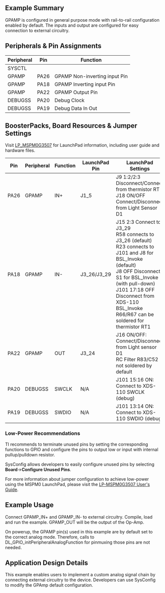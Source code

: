 ## Example Summary

GPAMP is configured in general purpose mode with rail-to-rail configuration
enabled by default.
The inputs and output are configured for easy connection to external circuitry.

## Peripherals & Pin Assignments

| Peripheral | Pin | Function |
| --- | --- | --- |
| SYSCTL |  |  |
| GPAMP | PA26 | GPAMP Non-inverting input Pin |
| GPAMP | PA18 | GPAMP Inverting input Pin |
| GPAMP | PA22 | GPAMP Output Pin |
| DEBUGSS | PA20 | Debug Clock |
| DEBUGSS | PA19 | Debug Data In Out |

## BoosterPacks, Board Resources & Jumper Settings

Visit [LP_MSPM0G3507](https://www.ti.com/tool/LP-MSPM0G3507) for LaunchPad information, including user guide and hardware files.

| Pin | Peripheral | Function | LaunchPad Pin | LaunchPad Settings |
| --- | --- | --- | --- | --- |
| PA26 | GPAMP | IN+ | J1_5 | J9 1:2/2:3 Disconnect/Connect from thermistor RT1<br>J18 ON/OFF  Connect/Disconnect from Light Sensor D1 |
| PA18 | GPAMP | IN- | J3_26/J3_29 | J15 2:3 Connect to J3_29<br>R58 connects to J3_26 (default)<br>R23 connects to J101 and J8 for BSL_Invoke (default)<br>J8 OFF Disconnect S1 for BSL_Invoke (with pull-down)<br>J101 17:18 OFF Disconnect from XDS-110 BSL_Invoke<br>R66/R67 can be soldered for thermistor RT1  |
| PA22 | GPAMP | OUT | J3_24 | J16 ON/OFF: Connect/Disconnect from Light sensor D1<br>RC Filter R83/C52 not soldered by default |
| PA20 | DEBUGSS | SWCLK | N/A | J101 15:16 ON: Connect to XDS-110 SWCLK (debug) |
| PA19 | DEBUGSS | SWDIO | N/A | J101 13:14 ON: Connect to XDS-110 SWDIO (debug) |

### Low-Power Recommendations
TI recommends to terminate unused pins by setting the corresponding functions to
GPIO and configure the pins to output low or input with internal
pullup/pulldown resistor.

SysConfig allows developers to easily configure unused pins by selecting **Board**→**Configure Unused Pins**.

For more information about jumper configuration to achieve low-power using the
MSPM0 LaunchPad, please visit the [LP-MSPM0G3507 User's Guide](https://www.ti.com/lit/slau846).

## Example Usage

Connect GPAMP_IN+ and GPAMP_IN- to external circuitry.
Compile, load and run the example.
GPAMP_OUT will be the output of the Op-Amp.

On powerup, the GPAMP pin(s) used in this example are by default set to
the correct analog mode. Therefore, calls to
DL_GPIO_initPeripheralAnalogFunction for pinmuxing those pins are not needed.

## Application Design Details

This example enables users to implement a custom analog signal chain by
connecting external circuitry to the device.
Developers can use SysConfig to modify the GPAmp default configuration.
